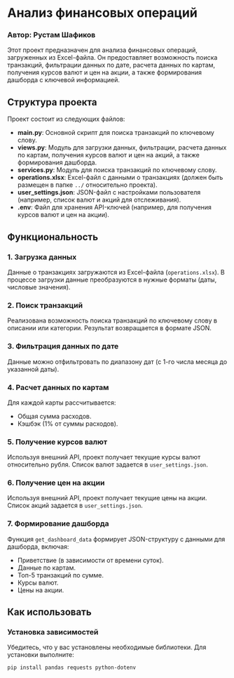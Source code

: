 # Анализ финансовых операций

### Автор: Рустам Шафиков

Этот проект предназначен для анализа финансовых операций, загруженных из Excel-файла. Он предоставляет возможность поиска транзакций, фильтрации данных по дате, расчета данных по картам, получения курсов валют и цен на акции, а также формирования дашборда с ключевой информацией.

## Структура проекта

Проект состоит из следующих файлов:

- **main.py**: Основной скрипт для поиска транзакций по ключевому слову.
- **views.py**: Модуль для загрузки данных, фильтрации, расчета данных по картам, получения курсов валют и цен на акций, а также формирования дашборда.
- **services.py**: Модуль для поиска транзакций по ключевому слову.
- **operations.xlsx**: Excel-файл с данными о транзакциях (должен быть размещен в папке `../` относительно проекта).
- **user_settings.json**: JSON-файл с настройками пользователя (например, список валют и акций для отслеживания).
- **.env**: Файл для хранения API-ключей (например, для получения курсов валют и цен на акции).

## Функциональность

### 1. Загрузка данных
Данные о транзакциях загружаются из Excel-файла (`operations.xlsx`). В процессе загрузки данные преобразуются в нужные форматы (даты, числовые значения).

### 2. Поиск транзакций
Реализована возможность поиска транзакций по ключевому слову в описании или категории. Результат возвращается в формате JSON.

### 3. Фильтрация данных по дате
Данные можно отфильтровать по диапазону дат (с 1-го числа месяца до указанной даты).

### 4. Расчет данных по картам
Для каждой карты рассчитывается:
- Общая сумма расходов.
- Кэшбэк (1% от суммы расходов).

### 5. Получение курсов валют
Используя внешний API, проект получает текущие курсы валют относительно рубля. Список валют задается в `user_settings.json`.

### 6. Получение цен на акции
Используя внешний API, проект получает текущие цены на акции. Список акций задается в `user_settings.json`.

### 7. Формирование дашборда
Функция `get_dashboard_data` формирует JSON-структуру с данными для дашборда, включая:
- Приветствие (в зависимости от времени суток).
- Данные по картам.
- Топ-5 транзакций по сумме.
- Курсы валют.
- Цены на акции.

## Как использовать

### Установка зависимостей
Убедитесь, что у вас установлены необходимые библиотеки. Для установки выполните:

```bash
pip install pandas requests python-dotenv